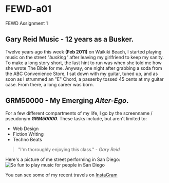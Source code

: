 # FEWD-a01 
FEWD Assignment 1

## Gary Reid Music - 12 years as a Busker.
Twelve years ago this week **(Feb 2011)** on Waikiki Beach, I started playing music on the street *"busking"* after leaving my girlfriend to keep my sanity. To make a long story short, the last hint to run was when she told me how she wrote The Bible for me.
Anyway, one night after grabbing a soda from the ABC Convenience Store, I sat down with my guitar, tuned up, and as soon as I strummed an "E" Chord, a passerby tossed 45 cents at my guitar case. From there, a long career was born.

## GRM50000 - My Emerging _Alter-Ego_.
For a few different compartments of my life, I go by the screenname / pseudonym _**GRM50000**_. 
These tasks include, but aren't limited to:
* Web Design
* Fiction Writing 
* Techno Beats 

> "I'm thoroughly enjoying this class." - *Gary Reid* 

Here's a picture of me street performing in San Diego:
![So fun to play music for people in San Diego](https://coolsandiegosights.files.wordpress.com/2018/06/img_1079z-gary-reid-performs-bluesy-songs-on-san-diegos-embarcadero-he-always-greets-me-with-a-big-smile-when-i-pass-by.jpg) 

You can see some of my recent travels on [InstaGram](instagram.com/garyreidmusic)

